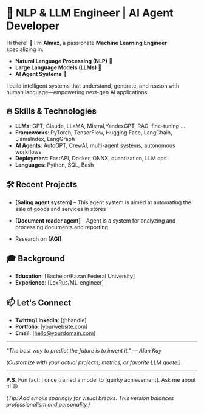 # 🚀 NLP & LLM Engineer | AI Agent Developer  

Hi there! 👋 I'm **Almaz**, a passionate **Machine Learning Engineer** specializing in:  
- **Natural Language Processing (NLP)** 📖  
- **Large Language Models (LLMs)** 🤖  
- **AI Agent Systems** 🧠  

I build intelligent systems that understand, generate, and reason with human language—empowering next-gen AI applications.  

## 🔥 Skills & Technologies  
- **LLMs**: GPT, Claude, LLaMA, Mistral,YandexGPT, RAG, fine-tuning ...
- **Frameworks**: PyTorch, TensorFlow, Hugging Face, LangChain, LlamaIndex, LangGraph 
- **AI Agents**: AutoGPT, CrewAI, multi-agent systems, autonomous workflows  
- **Deployment**: FastAPI, Docker, ONNX, quantization, LLM ops  
- **Languages**: Python, SQL, Bash 

## 🛠️ Recent Projects  
- **[Saling  agent system]** – This agent system is aimed at automating the sale of goods and services in stores 
- **[Document reader  agent]** – Agent is a system for analyzing and processing documents and reporting

- Research on **[AGI]**  

## 🎓 Background  
- **Education**: [Bachelor/Kazan Federal University]
- **Experience**: [LexRus/ML-engineer]

## 📫 Let's Connect  
- **Twitter/LinkedIn**: [@handle]  
- **Portfolio**: [yourwebsite.com]  
- **Email**: [hello@yourdomain.com]  

---  
*"The best way to predict the future is to invent it." — Alan Kay*  

*(Customize with your actual projects, metrics, or favorite LLM quote!)*  

---  
**P.S.** Fun fact: I once trained a model to [quirky achievement]. Ask me about it! 😄  

*(Tip: Add emojis sparingly for visual breaks. This version balances professionalism and personality.)*
